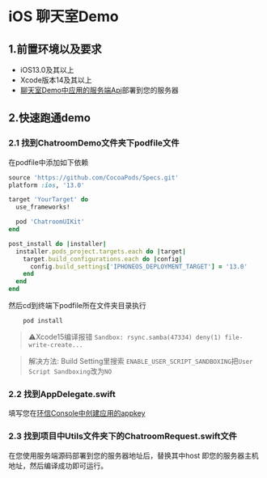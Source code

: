 # iOS 聊天室Demo

## 1.前置环境以及要求
- iOS13.0及其以上
- Xcode版本14及其以上
- [聊天室Demo中应用的服务端Api](https://github.com/easemob/livestream-demo-app-server/tree/live-room )部署到您的服务器

## 2.快速跑通demo

### 2.1 找到ChatroomDemo文件夹下podfile文件
在podfile中添加如下依赖

```ruby
source 'https://github.com/CocoaPods/Specs.git'
platform :ios, '13.0'

target 'YourTarget' do
  use_frameworks!

  pod 'ChatroomUIKit'
end

post_install do |installer|
  installer.pods_project.targets.each do |target|
    target.build_configurations.each do |config|
      config.build_settings['IPHONEOS_DEPLOYMENT_TARGET'] = '13.0'
    end
  end
end
```

然后cd到终端下podfile所在文件夹目录执行

```
    pod install
```

>⚠️Xcode15编译报错 ```Sandbox: rsync.samba(47334) deny(1) file-write-create...```

> 解决方法: Build Setting里搜索 ```ENABLE_USER_SCRIPT_SANDBOXING```把```User Script Sandboxing```改为```NO```

### 2.2 找到AppDelegate.swift
填写您在[环信Console中创建应用的appkey](https://docs-im-beta.easemob.com/product/enable_and_configure_IM.html)

### 2.3 找到项目中Utils文件夹下的ChatroomRequest.swift文件

在您使用服务端源码部署到您的服务器地址后，替换其中host 即您的服务器主机地址，然后编译成功即可运行。

